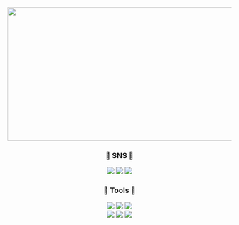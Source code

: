 <img src="https://postfiles.pstatic.net/MjAyNDAyMDhfMTMz/MDAxNzA3MzI1MjMxNTkx.KAf2iCjMG9bNdWEj2_LyjVb9vlKwwWMyLWNypoihHnAg.r5WHaWzPuLD3I_SmaMb1QKyi2fJ4OJ58BEXHT7h5O5gg.JPEG.mercury0502/tulip_wallpaper_mobile.jpg?type=w966" width="1000" height="300">
</div>
</div>
</div>
</div>
</div>
</div>
<h3 align="center">🐤 SNS 🐤</h3>
<div align="center">
  <a href="https://velog.io/@lwittyl/posts" target="_blank"><img src="https://img.shields.io/badge/Velog-DADAFC?style=flat-square&logo=Velog&logoColor=white"/></a>
  <a href="https://www.instagram.com/_witty._0/" target="_blank"><img src="https://img.shields.io/badge/Instagram-EFBAD6?style=flat-square&logo=Instagram&logoColor=white"/></a>
  <a href="mailto:mercury0502@dgu.ac.kr"><img src="https://img.shields.io/badge/Gmail-FFD6AA?style=flat-square&logo=Gmail&logoColor=white&link=mercury0502@dgu.ac.kr"/></a>

<h3 align="center">🫧 Tools 🫧</h3>
<div align="center">
  <img src="https://img.shields.io/badge/Notion-FFCEC7?style=flat-square&logo=notion&logoColor=white"/></a>
  <img src="https://img.shields.io/badge/Slack-EECFBB?style=flat-square&logo=slack&logoColor=white"/></a>
  <img src="https://img.shields.io/badge/Discord-F6B99D?style=flat-square&logo=discord&logoColor=white"/></a>
  <br>  
  <img src="https://img.shields.io/badge/Git-EACACB?style=flat-square&logo=Git&logoColor=white"/></a>
  <img src="https://img.shields.io/badge/Github-F8DAE2?style=flat-square&logo=Github&logoColor=white"/></a>
  <img src="https://img.shields.io/badge/VSCode-DEB3CF?style=flat-square&logo=visualstudiocode&logoColor=white"/></a>
</div>
